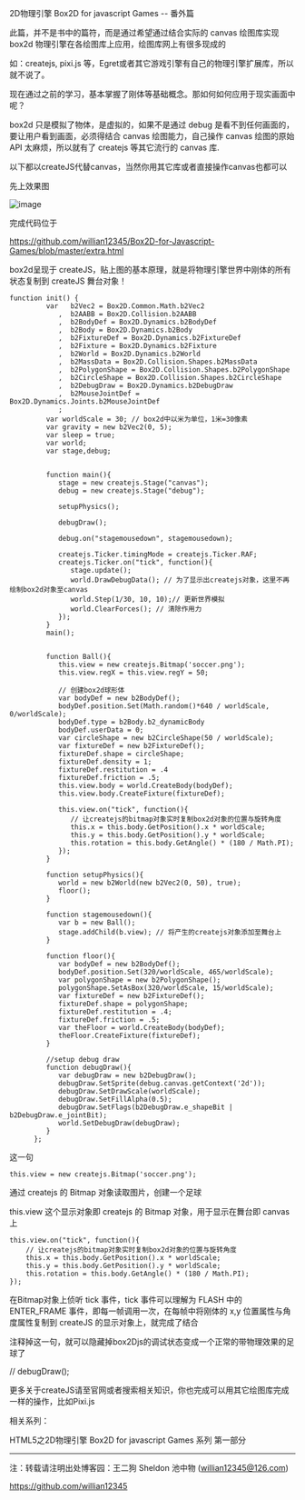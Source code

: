 2D物理引擎 Box2D for javascript Games -- 番外篇

此篇，并不是书中的篇符，而是通过希望通过结合实际的 canvas 绘图库实现 box2d 物理引擎在各绘图库上应用，绘图库网上有很多现成的

如：createjs, pixi.js 等，Egret或者其它游戏引擎有自己的物理引擎扩展库，所以就不说了。

现在通过之前的学习，基本掌握了刚体等基础概念。那如何如何应用于现实画面中呢？

box2d 只是模拟了物体，是虚拟的，如果不是通过 debug 是看不到任何画面的，要让用户看到画面，必须得结合 canvas 绘图能力，自己操作 canvas 绘图的原始 API 太麻烦，所以就有了 createjs 等其它流行的 canvas 库.

以下都以createJS代替canvas，当然你用其它库或者直接操作canvas也都可以

 

先上效果图

![image](https://img2018.cnblogs.com/blog/405426/201902/405426-20190217151129471-1564337733.png)
 

完成代码位于

https://github.com/willian12345/Box2D-for-Javascript-Games/blob/master/extra.html

 

box2d呈现于 createJS，贴上图的基本原理，就是将物理引擎世界中刚体的所有状态复制到 createJS 舞台对象！

 
```
function init() {
         var   b2Vec2 = Box2D.Common.Math.b2Vec2
            ,  b2AABB = Box2D.Collision.b2AABB
            ,  b2BodyDef = Box2D.Dynamics.b2BodyDef
            ,  b2Body = Box2D.Dynamics.b2Body
            ,  b2FixtureDef = Box2D.Dynamics.b2FixtureDef
            ,  b2Fixture = Box2D.Dynamics.b2Fixture
            ,  b2World = Box2D.Dynamics.b2World
            ,  b2MassData = Box2D.Collision.Shapes.b2MassData
            ,  b2PolygonShape = Box2D.Collision.Shapes.b2PolygonShape
            ,  b2CircleShape = Box2D.Collision.Shapes.b2CircleShape
            ,  b2DebugDraw = Box2D.Dynamics.b2DebugDraw
            ,  b2MouseJointDef =  Box2D.Dynamics.Joints.b2MouseJointDef
            ;
         var worldScale = 30; // box2d中以米为单位，1米=30像素
         var gravity = new b2Vec2(0, 5);
         var sleep = true;
         var world;
         var stage,debug;


         function main(){
            stage = new createjs.Stage("canvas");
            debug = new createjs.Stage("debug");

            setupPhysics();

            debugDraw();

            debug.on("stagemousedown", stagemousedown);

            createjs.Ticker.timingMode = createjs.Ticker.RAF;
            createjs.Ticker.on("tick", function(){
               stage.update();
               world.DrawDebugData(); // 为了显示出createjs对象，这里不再绘制box2d对象至canvas
               world.Step(1/30, 10, 10);// 更新世界模拟
               world.ClearForces(); // 清除作用力
            });
         }
         main();


         function Ball(){
            this.view = new createjs.Bitmap('soccer.png');
            this.view.regX = this.view.regY = 50;

            // 创建box2d球形体
            var bodyDef = new b2BodyDef();
            bodyDef.position.Set(Math.random()*640 / worldScale, 0/worldScale);
            bodyDef.type = b2Body.b2_dynamicBody
            bodyDef.userData = 0;
            var circleShape = new b2CircleShape(50 / worldScale);
            var fixtureDef = new b2FixtureDef();
            fixtureDef.shape = circleShape;
            fixtureDef.density = 1;
            fixtureDef.restitution = .4
            fixtureDef.friction = .5;
            this.view.body = world.CreateBody(bodyDef);
            this.view.body.CreateFixture(fixtureDef);

            this.view.on("tick", function(){
               // 让createjs的bitmap对象实时复制box2d对象的位置与旋转角度
               this.x = this.body.GetPosition().x * worldScale;
               this.y = this.body.GetPosition().y * worldScale;
               this.rotation = this.body.GetAngle() * (180 / Math.PI);
            });
         }
         
         function setupPhysics(){
            world = new b2World(new b2Vec2(0, 50), true);
            floor();  
         }

         function stagemousedown(){
            var b = new Ball();
            stage.addChild(b.view); // 将产生的createjs对象添加至舞台上
         }

         function floor(){
            var bodyDef = new b2BodyDef();
            bodyDef.position.Set(320/worldScale, 465/worldScale);
            var polygonShape = new b2PolygonShape();
            polygonShape.SetAsBox(320/worldScale, 15/worldScale);
            var fixtureDef = new b2FixtureDef();
            fixtureDef.shape = polygonShape;
            fixtureDef.restitution = .4;
            fixtureDef.friction = .5;
            var theFloor = world.CreateBody(bodyDef);
            theFloor.CreateFixture(fixtureDef);
         }

         //setup debug draw
         function debugDraw(){
            var debugDraw = new b2DebugDraw();
            debugDraw.SetSprite(debug.canvas.getContext('2d'));
            debugDraw.SetDrawScale(worldScale);
            debugDraw.SetFillAlpha(0.5);
            debugDraw.SetFlags(b2DebugDraw.e_shapeBit | b2DebugDraw.e_jointBit);
            world.SetDebugDraw(debugDraw);
         }
      };
```
 

这一句

```
this.view = new createjs.Bitmap('soccer.png');
```

通过 createjs 的 Bitmap 对象读取图片，创建一个足球

this.view 这个显示对象即 createjs 的 Bitmap 对象，用于显示在舞台即 canvas 上

```
this.view.on("tick", function(){
    // 让createjs的bitmap对象实时复制box2d对象的位置与旋转角度
    this.x = this.body.GetPosition().x * worldScale;
    this.y = this.body.GetPosition().y * worldScale;
    this.rotation = this.body.GetAngle() * (180 / Math.PI);
});
```

在Bitmap对象上侦听 tick 事件，tick 事件可以理解为 FLASH 中的 ENTER_FRAME 事件，即每一帧调用一次，在每帧中将刚体的 x,y 位置属性与角度属性复制到 createJS 的显示对象上，就完成了结合

 
注释掉这一句，就可以隐藏掉box2Djs的调试状态变成一个正常的带物理效果的足球了

// debugDraw();

 

更多关于createJS请至官网或者搜索相关知识，你也完成可以用其它绘图库完成一样的操作，比如Pixi.js

相关系列：

HTML5之2D物理引擎 Box2D for javascript Games 系列 第一部分

 

----
注：转载请注明出处博客园：王二狗 Sheldon 池中物 (willian12345@126.com)

https://github.com/willian12345